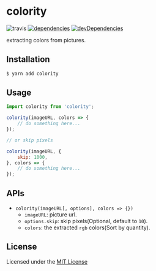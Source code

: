 # colority

![travis](https://api.travis-ci.org/JustClear/colority.svg?branch=master)
[![dependencies](https://david-dm.org/justclear/colority.svg)](https://david-dm.org/justclear/colority#info=dependencies&view=table)
[![devDependencies](https://david-dm.org/justclear/colority/dev-status.svg)](https://david-dm.org/justclear/colority#info=devDependencies&view=table)

extracting colors from pictures.

## Installation

```sh
$ yarn add colority
```

## Usage

```js
import colority from 'colority';

colority(imageURL, colors => {
    // do something here...
});

// or skip pixels

colority(imageURL, {
    skip: 1000,
}, colors => {
    // do something here...
});
```

## APIs

- `colority(imageURL[, options], colors => {})`
    - `imageURL`: picture url.
    - `options.skip`: skip pixels(Optional, default to `10`).
    - `colors`: the extracted `rgb` colors(Sort by quantity).

## License

Licensed under the [MIT License](https://github.com/JustClear/just-sketch/blob/master/LICENSE)
